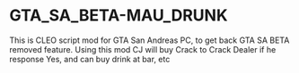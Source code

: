 # GTA_SA_BETA-MAU_DRUNK
 This is CLEO script mod for GTA San Andreas PC, to get back GTA SA BETA removed feature. Using this mod CJ will buy Crack to Crack Dealer if he response Yes, and can buy drink at bar, etc

